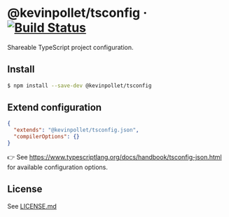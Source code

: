 # @kevinpollet/tsconfig &middot; [![Build Status](https://travis-ci.com/kevinpollet/tsconfig.svg?branch=master)](https://travis-ci.com/kevinpollet/tsconfig)

Shareable TypeScript project configuration.

## Install

```bash
$ npm install --save-dev @kevinpollet/tsconfig
```

## Extend configuration

```json
{
  "extends": "@kevinpollet/tsconfig.json",
  "compilerOptions": {}
}
```

👉 See https://www.typescriptlang.org/docs/handbook/tsconfig-json.html for available configuration options.

## License

See [LICENSE.md](./LICENSE.md)
